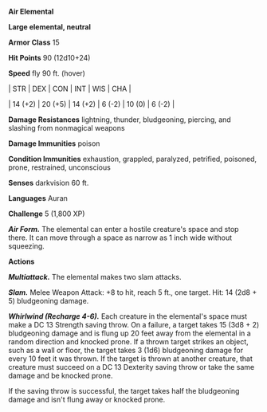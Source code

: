 **Air Elemental**

**Large elemental, neutral**

**Armor Class** 15

**Hit Points** 90 (12d10+24)

**Speed** fly 90 ft. (hover)

|   STR   |   DEX   |   CON   |   INT   |   WIS   |   CHA   |
  
| 14 (+2) | 20 (+5) | 14 (+2) | 6 (-2) | 10 (0) | 6 (-2) |

**Damage Resistances** lightning, thunder, bludgeoning, piercing, and slashing from nonmagical weapons

**Damage Immunities** poison

**Condition Immunities** exhaustion, grappled, paralyzed, petrified, poisoned, prone, restrained, unconscious

**Senses** darkvision 60 ft.

**Languages** Auran

**Challenge** 5 (1,800 XP)

***Air Form.*** The elemental can enter a hostile creature's space and stop there. It can move through a space as narrow as 1 inch wide without squeezing.

**Actions**

***Multiattack.*** The elemental makes two slam attacks.

***Slam.*** Melee Weapon Attack: +8 to hit, reach 5 ft., one target. Hit: 14 (2d8 + 5) bludgeoning damage.

***Whirlwind (Recharge 4-6).*** Each creature in the elemental's space must make a DC 13 Strength saving throw. On a failure, a target takes 15 (3d8 + 2) bludgeoning damage and is flung up 20 feet away from the elemental in a random direction and knocked prone. If a thrown target strikes an object, such as a wall or floor, the target takes 3 (1d6) bludgeoning damage for every 10 feet it was thrown. If the target is thrown at another creature, that creature must succeed on a DC 13 Dexterity saving throw or take the same damage and be knocked prone.

If the saving throw is successful, the target takes half the bludgeoning damage and isn't flung away or knocked prone.

